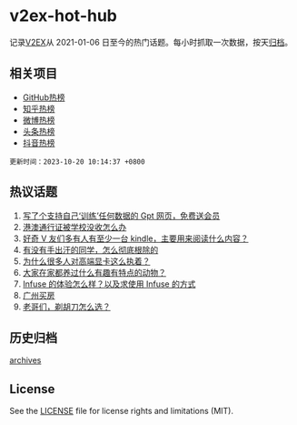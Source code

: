 # v2ex-hot-hub

 记录[V2EX](https://www.v2ex.com/)从 2021-01-06 日至今的热门话题。每小时抓取一次数据，按天[归档](archives)。
 
 ## 相关项目

- [GitHub热榜](https://github.com/snaildev/github-hot-hub)
- [知乎热榜](https://github.com/snaildev/zhihu-hot-hub)
- [微博热榜](https://github.com/snaildev/weibo-hot-hub)
- [头条热榜](https://github.com/snaildev/toutiao-hot-hub)
- [抖音热榜](https://github.com/snaildev/douyin-hot-hub)


 `更新时间：2023-10-20 10:14:37 +0800`

## 热议话题

1. [写了个支持自己‘训练’任何数据的 Gpt 网页，免费送会员](https://www.v2ex.com/t/983404)
1. [港澳通行证被学校没收怎么办](https://www.v2ex.com/t/983522)
1. [好奇 V 友们多有人有至少一台 kindle，主要用来阅读什么内容？](https://www.v2ex.com/t/983414)
1. [有没有手出汗的同学，怎么彻底根除的](https://www.v2ex.com/t/983499)
1. [为什么很多人对高端显卡这么执着？](https://www.v2ex.com/t/983407)
1. [大家在家都养过什么有趣有特点的动物？](https://www.v2ex.com/t/983426)
1. [Infuse 的体验怎么样？以及求使用 Infuse 的方式](https://www.v2ex.com/t/983468)
1. [广州买房](https://www.v2ex.com/t/983391)
1. [老哥们，剃胡刀怎么选？](https://www.v2ex.com/t/983408)

## 历史归档

[archives](archives)

## License

See the [LICENSE](LICENSE) file for license rights and limitations (MIT).

